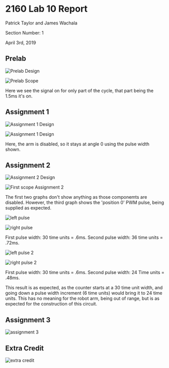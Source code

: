 # 2160 Lab 10 Report

Patrick Taylor and James Wachala

Section Number: 1

April 3rd, 2019

## Prelab

![Prelab Design][imgpre1]

![Prelab Scope][imgpre2]

Here we see the signal on for only part of the cycle, that part being the 1.5ms it's on.

## Assignment 1

![Assignment 1 Design][img1]

![Assignment 1 Design][img1.1]

Here, the arm is disabled, so it stays at angle 0 using the pulse width shown.

## Assignment 2

![Assignment 2 Design][img2.0]

![First scope Assignment 2][img2]

The first two graphs don't show anything as those componemts are disabled. However, the third graph shows the 'position 0' PWM pulse, being supplied as expected.

![left pulse][img2.2]

![right pulse][img2.3]

First pulse width: 30 time units = .6ms. Second pulse width: 36 time units = .72ms.

![left pulse 2][img2.4]

![right pulse 2][img2.5]

First pulse width: 30 time units = .6ms. Second pulse width: 24 Time units = .48ms.

This result is as expected, as the counter starts at a 30 time unit width, and going down a pulse width increment (6 time units) would bring it to 24 time units. This has no meaning for the robot arm, being out of range, but is as expected for the construction of this circuit.

## Assignment 3

![assignment 3][img3]

## Extra Credit

![extra credit][imgec]

[imgpre1]: prelab_design.PNG
[imgpre2]: prelab_scope.PNG
[img1]: assignment1.PNG
[img1.1]: assignment1_1.PNG
[img2.0]: assignment2_0.png
[img2]: assignment2.PNG
[img2.1]: assignment2_1.PNG
[img2.2]: assignment2_2.PNG
[img2.3]: assignment2_3.PNG
[img2.4]: assignment2_4.PNG
[img2.5]: assignment2_5.PNG
[img3]: assignment3.PNG
[imgec]: extra.PNG
